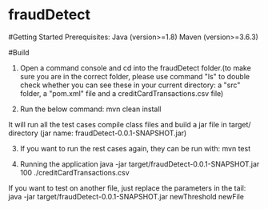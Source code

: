 # fraudDetect

#Getting Started
Prerequisites:
Java (version>=1.8)
Maven (version>=3.6.3)

#Build
1. Open a command console and cd into the fraudDetect folder.(to make sure you are in the correct folder, please use command "ls" to double check whether you can see these in your current directory: a "src" folder, a "pom.xml" file and a creditCardTransactions.csv file)

2. Run the below command:
mvn clean install

It will run all the test cases compile class files and build a jar file in target/ directory (jar name: fraudDetect-0.0.1-SNAPSHOT.jar)


3. If you want to run the rest cases again, they can be run with:
mvn test

4. Running the application
java -jar target/fraudDetect-0.0.1-SNAPSHOT.jar 100 ./creditCardTransactions.csv

If you want to test on another file, just replace the parameters in the tail:
java -jar target/fraudDetect-0.0.1-SNAPSHOT.jar newThreshold newFile

